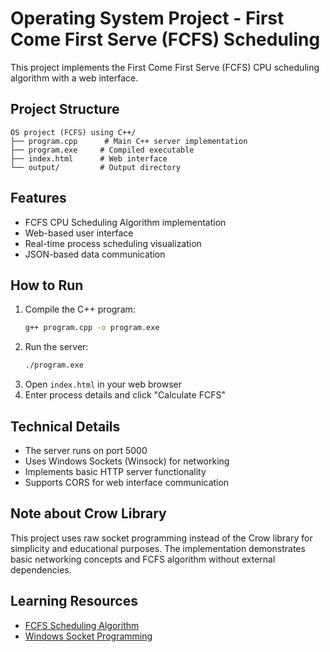 # Operating System Project - First Come First Serve (FCFS) Scheduling

This project implements the First Come First Serve (FCFS) CPU scheduling algorithm with a web interface.

## Project Structure
```
OS project (FCFS) using C++/
├── program.cpp      # Main C++ server implementation
├── program.exe     # Compiled executable
├── index.html      # Web interface
└── output/         # Output directory
```

## Features
- FCFS CPU Scheduling Algorithm implementation
- Web-based user interface
- Real-time process scheduling visualization
- JSON-based data communication

## How to Run
1. Compile the C++ program:
   ```bash
   g++ program.cpp -o program.exe
   ```
2. Run the server:
   ```bash
   ./program.exe
   ```
3. Open `index.html` in your web browser
4. Enter process details and click "Calculate FCFS"

## Technical Details
- The server runs on port 5000
- Uses Windows Sockets (Winsock) for networking
- Implements basic HTTP server functionality
- Supports CORS for web interface communication

## Note about Crow Library
This project uses raw socket programming instead of the Crow library for simplicity and educational purposes. The implementation demonstrates basic networking concepts and FCFS algorithm without external dependencies.

## Learning Resources
- [FCFS Scheduling Algorithm](https://www.geeksforgeeks.org/program-for-fcfs-cpu-scheduling-set-1/)
- [Windows Socket Programming](https://docs.microsoft.com/en-us/windows/win32/winsock/windows-sockets-start-page-2)